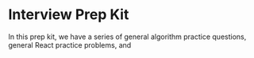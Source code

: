 # Interview Prep Kit

In this prep kit, we have a series of general algorithm practice questions, general React practice problems, and
